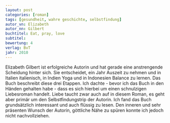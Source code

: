 ```yaml
---
layout: post
categories: [roman]
tags: [gesundheit, wahre geschichte, selbstfindung]
autor_vn: Elizabeth
autor_nn: Gilbert
buchtitel: Eat, pray, love
subtitel:
bewertung: 4
verlag: BvT
jahr: 2010
---
```


Elizabeth Gilbert ist erfolgreiche Autorin und hat gerade eine anstrengende Scheidung hinter sich. Sie entscheidet, ein Jahr Auszeit zu nehmen und in Italien italienisch, in Indien Yoga und in Indonesien Balance zu lernen. Das Buch beschreibt diese drei Etappen.
Ich dachte - bevor ich das Buch in den Händen gehalten habe - dass es sich hierbei um einen schnulzigen Liebesroman handelt. Liebe taucht zwar auch auf in diesem Roman, es geht aber primär um den Selbstfindungstrip der Autorin. Ich fand das Buch grundsätzlich interessant und auch flüssig zu lesen. Den inneren und sehr präsenten Wunsch der Autorin, göttliche Nähe zu spüren konnte ich jedoch nicht nachvollziehen.
